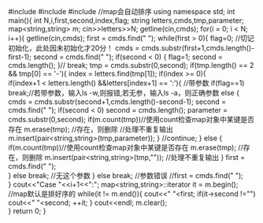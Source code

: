 #include<iostream>
#include<string>
#include<map> //map会自动排序 
using namespace std;
int main(){
	int N,i,first,second,index,flag;
	string letters,cmds,tmp,parameter;
	map<string,string> m;
	cin>>letters>>N;
	getline(cin,cmds);
	for(i = 0; i < N; i++){
		getline(cin,cmds);
		first = cmds.find(" ");
		while(first > 0){
			flag=0; //切记初始化，此处因未初始化才20分！
			cmds = cmds.substr(first+1,cmds.length()-first-1);
			second = cmds.find(" ");
			if(second < 0) 
			{
				flag=1;
				second = cmds.length(); 
			}// break;
			tmp = cmds.substr(0,second);
			if(tmp.length() == 2 && tmp[0] == '-'){
				index = letters.find(tmp[1]);
				if(index >= 0){    
					if(index+1 < letters.length() &&letters[index+1] == ':'){ //带参数 
						if(flag==1) break;//若带参数，输入ls -w,则报错,若无参，输入ls -a，则正确参数 
						else
						{
							cmds = cmds.substr(second+1,cmds.length()-second-1);
							second = cmds.find(" ");
							if(second < 0) second = cmds.length();
							parameter = cmds.substr(0,second);
							if(m.count(tmp))//使用count检查map对象中某键是否存在 
								m.erase(tmp); //存在，则删除  //处理不重复输出 
							m.insert(pair<string,string>(tmp,parameter)); 
						}
						//continue;
					}
					else 
					{
						if(m.count(tmp))//使用count检查map对象中某键是否存在 
							m.erase(tmp); //存在，则删除 
						m.insert(pair<string,string>(tmp,"")); //处理不重复输出 
					}
					first = cmds.find(" ");  
				}
				else break; //无这个参数 
			}
			else break;  //参数错误 
			//first = cmds.find(" ");  
		}
		cout<<"Case "<<i+1<<":";
		map<string,string>::iterator it = m.begin();  //map默认是排好序的 
		while(it != m.end()){
			cout<<" "<<it->first;
			if(it->second !="")
				cout<<" "<<it->second;
			++it;
		}
		cout<<endl;
		m.clear();  
	}
	return 0;
}
